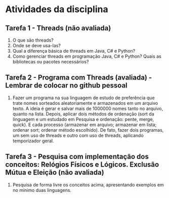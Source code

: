 # Atividades da disciplina

## Tarefa 1 - Threads (não avaliada)
  1) O que são threads?
  2) Onde se deve usa-las?
  3) Qual a diferença básica de threads em Java, C# e Python?
  4) Como gerenciar threads em programação Java, C# e Python? Quais as bibliotecas ou pacotes necessários?

## Tarefa 2 - Programa com Threads (avaliada) - Lembrar de colocar no github pessoal
  1) Fazer um programa na sua linguagem de estudo de preferência que trate nomes sorteados aleatoriamente e armazenados em um arquivo texto. A ideia é gerar e salvar mais de 1000000 nomes tanto no arquivo, quanto na lista. Depois, aplicar dois métodos de ordenação (sort da linguagem e um estudado em Pesquisa e ordenação: pente, merge, quick). E cada processo (armazenar em arquivo; armazenar em lista; ordenar sort; ordenar método escolhido). De fato, fazer dois programas, um sem uso de threads e outro com uso de threads, aplicando temporizador geral.

## Tarefa 3 - Pesquisa com implementação dos conceitos: Relógios Físicos e Lógicos. Exclusão Mútua e Eleição (não avaliada)
  1) Pesquisa de forma livre os conceitos acima, apresentando exemplos em no mínimo duas linguagens.

